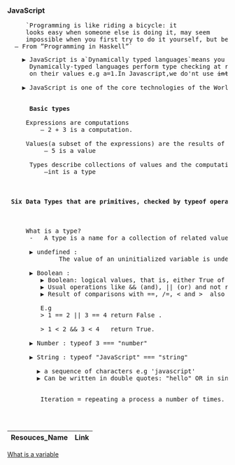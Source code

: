 ### JavaScript

<pre>
     `Programming is like riding a bicycle: it
     looks easy when someone else is doing it, may seem
     impossible when you first try to do it yourself, but becomes simple and natural with practice.
  – From ”Programming in Haskell”`
</pre>


 <pre>
    ▶ JavaScript is a`Dynamically typed languages`means you do not have to specify types every time.
      Dynamically-typed languages perform type checking at runtime,determines its variables' data types based 
      on their values e.g a=1.In Javascript,we do'nt use <strike>int a=1 </strike>
      
    ▶ JavaScript is one of the core technologies of the World Wide Web.
    
    
     <strong> Basic types </strong>
     
     Expressions are computations 
         – 2 + 3 is a computation.
         
     Values(a subset of the expressions) are the results of computations
          – 5 is a value
          
      Types describe collections of values and the computations that generate those values
          –int is a type
     
     <h4> Six Data Types that are primitives, checked by typeof operator: </h4>
     
     What is a type?
      -   A type is a name for a collection of related values (same kind).
     
      ▶ undefined : 
              The value of an uninitialized variable is undefined
      
      ▶ Boolean : 
         ▶ Boolean: logical values, that is, either True of False. 0 or 1.
         ▶ Usual operations like && (and), || (or) and not return a boolean value.
         ▶ Result of comparisons with ==, /=, < and >  also return a boolean value. 
         
         E.g
         > 1 == 2 || 3 == 4 return False .
         
         > 1 < 2 && 3 < 4   return True.
         
      ▶ Number : typeof 3 === "number"
      
      ▶ String : typeof "JavaScript" === "string"
          
        ▶ a sequence of characters e.g 'javascript'
        ▶ Can be written in double quotes: "hello" OR in single quotes: 'hello'.
        
      
         Iteration = repeating a process a number of times.


 </pre>


Resouces_Name  |Link
--- |---
[What is a variable]()

